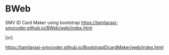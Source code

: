 # BWeb
SMV ID Card Maker using bootstrap
https://tamilarasi-smvcoder.github.io/BWeb/web/index.html

[or]

https://tamilarasi-smvcoder.github.io/BootstrapIDcardMaker/web/index.html
